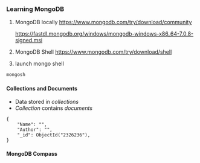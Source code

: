 ### Learning MongoDB
1. MongoDB locally 
<https://www.mongodb.com/try/download/community>

    <https://fastdl.mongodb.org/windows/mongodb-windows-x86_64-7.0.8-signed.msi>

2. MongoDB Shell
<https://www.mongodb.com/try/download/shell>

3. launch mongo shell
```cmd
mongosh
```

#### Collections and Documents
* Data stored in *collections*
* *Collection* contains *documents*
```bson
{
    "Name": "",
    "Author": "",
    "_id": ObjectId("2326236"),
}
```

#### MongoDB Compass

